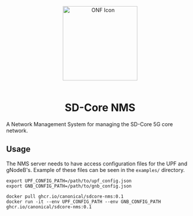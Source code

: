 <div align="center">
  <img src="./onf-icon.svg" alt="ONF Icon" width="200" height="200">
</div>
<br/>
<div align="center">
  <h1>SD-Core NMS</h1>
</div>

A Network Management System for managing the SD-Core 5G core network.

## Usage

The NMS server needs to have access configuration files for the UPF and gNodeB's. Example of these files can be seen in the `examples/` directory.

```console
export UPF_CONFIG_PATH=/path/to/upf_config.json
export GNB_CONFIG_PATH=/path/to/gnb_config.json

docker pull ghcr.io/canonical/sdcore-nms:0.1
docker run -it --env UPF_CONFIG_PATH --env GNB_CONFIG_PATH ghcr.io/canonical/sdcore-nms:0.1
```
